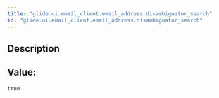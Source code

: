 ```yaml
---
title: "glide.ui.email_client.email_address.disambiguator_search"
id: "glide.ui.email_client.email_address.disambiguator_search"
---
```

## Description



## Value: 
```
true
```